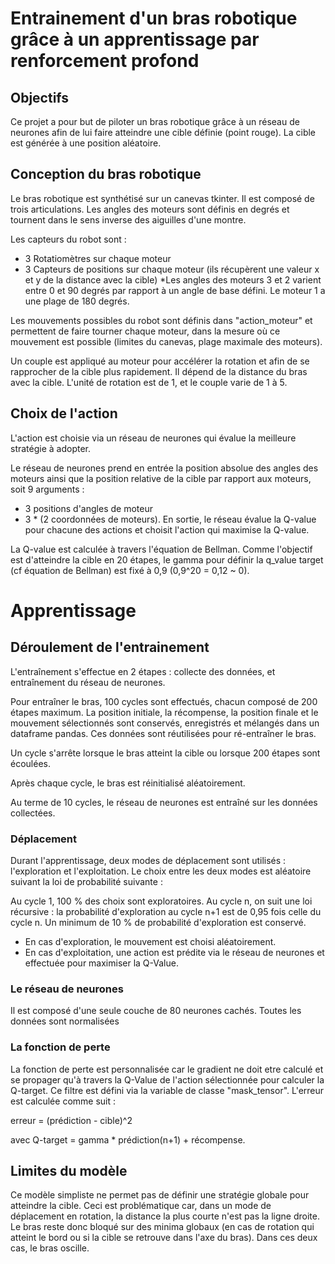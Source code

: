# Entrainement d'un bras robotique grâce à un apprentissage par renforcement profond
## Objectifs
Ce projet a pour but de piloter un bras robotique grâce à un réseau de neurones afin de lui faire atteindre une cible définie (point rouge). La cible est générée à une position aléatoire.

## Conception du bras robotique
Le bras robotique est synthétisé sur un canevas tkinter. Il est composé de trois articulations. Les angles des moteurs sont définis en degrés et tournent dans le sens inverse des aiguilles d'une montre.

Les capteurs du robot sont :

* 3 Rotatiomètres sur chaque moteur
* 3 Capteurs de positions sur chaque moteur (ils récupèrent une valeur x et y de la distance avec la cible)
*Les angles des moteurs 3 et 2 varient entre 0 et 90 degrés par rapport à un angle de base défini. Le moteur 1 a une plage de 180 degrés.

Les mouvements possibles du robot sont définis dans "action_moteur" et permettent de faire tourner chaque moteur, dans la mesure où ce mouvement est possible (limites du canevas, plage maximale des moteurs).

Un couple est appliqué au moteur pour accélérer la rotation et afin de se rapprocher de la cible plus rapidement. Il dépend de la distance du bras avec la cible. L'unité de rotation est de 1, et le couple varie de 1 à 5.

## Choix de l'action
L'action est choisie via un réseau de neurones qui évalue la meilleure stratégie à adopter.

Le réseau de neurones prend en entrée la position absolue des angles des moteurs ainsi que la position relative de la cible par rapport aux moteurs, soit 9 arguments :

* 3 positions d'angles de moteur
* 3 * (2 coordonnées de moteurs).
En sortie, le réseau évalue la Q-value pour chacune des actions et choisit l'action qui maximise la Q-value.

La Q-value est calculée à travers l'équation de Bellman. Comme l'objectif est d'atteindre la cible en 20 étapes, le gamma pour définir la q_value target (cf équation de Bellman) est fixé à 0,9 (0,9^20 = 0,12 ~ 0).

# Apprentissage
## Déroulement de l'entrainement
L'entraînement s'effectue en 2 étapes : collecte des données, et entraînement du réseau de neurones.

Pour entraîner le bras, 100 cycles sont effectués, chacun composé de 200 étapes maximum. La position initiale, la récompense, la position finale et le mouvement sélectionnés sont conservés, enregistrés et mélangés dans un dataframe pandas. Ces données sont réutilisées pour ré-entraîner le bras.

Un cycle s'arrête lorsque le bras atteint la cible ou lorsque 200 étapes sont écoulées.

Après chaque cycle, le bras est réinitialisé aléatoirement.

Au terme de 10 cycles, le réseau de neurones est entraîné sur les données collectées.


### Déplacement
Durant l'apprentissage, deux modes de déplacement sont utilisés : l'exploration et l'exploitation. Le choix entre les deux modes est aléatoire suivant la loi de probabilité suivante :

Au cycle 1, 100 % des choix sont exploratoires.
Au cycle n, on suit une loi récursive : la probabilité d'exploration au cycle n+1 est de 0,95 fois celle du cycle n.
Un minimum de 10 % de probabilité d'exploration est conservé.
* En cas d'exploration, le mouvement est choisi aléatoirement. 
* En cas d'exploitation, une action est prédite via le réseau de neurones et effectuée pour maximiser la Q-Value.

### Le réseau de neurones
Il est composé d'une seule couche de 80 neurones cachés.
Toutes les données sont normalisées

### La fonction de perte
La fonction de perte est personnalisée car le gradient ne doit etre calculé et se propager qu'à travers la Q-Value de l'action sélectionnée pour calculer la Q-target. Ce filtre est défini via la variable de classe "mask_tensor". L'erreur est calculée comme suit :

erreur = (prédiction - cible)^2

avec Q-target = gamma * prédiction(n+1) + récompense.

## Limites du modèle
Ce modèle simpliste ne permet pas de définir une stratégie globale pour atteindre la cible. Ceci est problématique car, dans un mode de déplacement en rotation, la distance la plus courte n'est pas la ligne droite. Le bras reste donc bloqué sur des minima globaux (en cas de rotation qui atteint le bord ou si la cible se retrouve dans l'axe du bras). Dans ces deux cas, le bras oscille.



